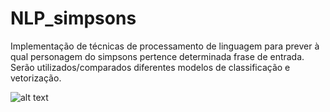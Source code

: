 # NLP_simpsons
Implementação de técnicas de processamento de linguagem para prever à qual personagem do simpsons pertence determinada frase de entrada.
Serão utilizados/comparados diferentes modelos de classificação e vetorização.

![alt text](https://mystickermania.com/cdn/stickers/simpsons-stickers/simpsons-homer-monkey-head-512x512.png)

